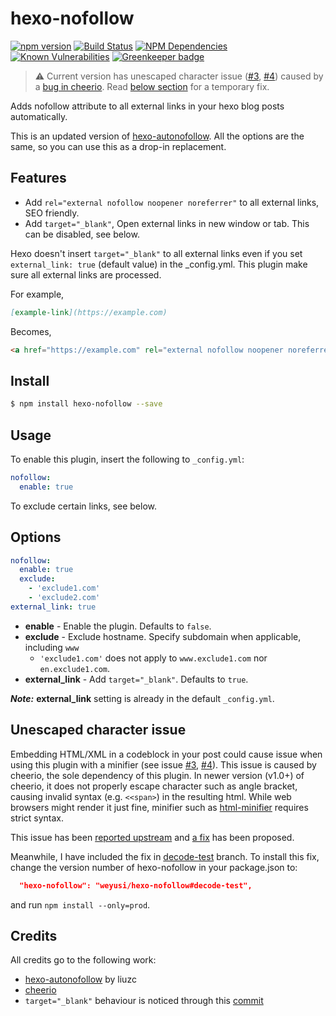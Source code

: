 # hexo-nofollow

[![npm version](https://badge.fury.io/js/hexo-nofollow.svg)](https://www.npmjs.com/package/hexo-nofollow)
[![Build Status](https://travis-ci.com/weyusi/hexo-nofollow.svg?branch=master)](https://travis-ci.com/weyusi/hexo-nofollow)
[![NPM Dependencies](https://david-dm.org/weyusi/hexo-nofollow.svg)](https://david-dm.org/weyusi/hexo-nofollow)
[![Known Vulnerabilities](https://snyk.io/test/npm/hexo-nofollow/badge.svg)](https://snyk.io/test/npm/hexo-nofollow)
[![Greenkeeper badge](https://badges.greenkeeper.io/weyusi/hexo-nofollow.svg)](https://greenkeeper.io/)

> :warning: Current version has unescaped character issue ([#3](https://github.com/weyusi/hexo-nofollow/issues/3), [#4](https://github.com/weyusi/hexo-nofollow/issues/4)) caused by a [bug in cheerio](https://github.com/cheeriojs/cheerio/issues/1198). Read [below section](#unescaped-character-issue) for a temporary fix.

Adds nofollow attribute to all external links in your hexo blog posts automatically.

This is an updated version of [hexo-autonofollow](https://www.npmjs.com/package/hexo-autonofollow). All the options are the same, so you can use this as a drop-in replacement.

## Features
* Add `rel="external nofollow noopener noreferrer"` to all external links, SEO friendly.
* Add `target="_blank"`, Open external links in new window or tab. This can be disabled, see below.

Hexo doesn't insert `target="_blank"` to all external links even if you set `external_link: true` (default value) in the _config.yml.
This plugin make sure all external links are processed.

For example,
```markdown
[example-link](https://example.com)
```
Becomes,
```html
<a href="https://example.com" rel="external nofollow noopener noreferrer" target="_blank">example-link</a>
```

## Install
``` bash
$ npm install hexo-nofollow --save
```

## Usage
To enable this plugin, insert the following to `_config.yml`:
``` yaml
nofollow:
  enable: true
```
To exclude certain links, see below.

## Options
```yaml
nofollow:
  enable: true
  exclude:
    - 'exclude1.com'
    - 'exclude2.com'
external_link: true
```

- **enable** - Enable the plugin. Defaults to `false`.
- **exclude** - Exclude hostname. Specify subdomain when applicable, including `www`
  - `'exclude1.com'` does not apply to `www.exclude1.com` nor `en.exclude1.com`.
- **external_link** - Add `target="_blank"`. Defaults to `true`.

***Note:*** **external_link** setting is already in the default `_config.yml`.

## Unescaped character issue

Embedding HTML/XML in a codeblock in your post could cause issue when using this plugin with a minifier (see issue [#3](https://github.com/weyusi/hexo-nofollow/issues/3), [#4](https://github.com/weyusi/hexo-nofollow/issues/4)). This issue is caused by cheerio, the sole dependency of this plugin. In newer version (v1.0+) of cheerio, it does not properly escape character such as angle bracket, causing invalid syntax (e.g. `<<span>`) in the resulting html. While web browsers might render it just fine, minifier such as [html-minifier](https://github.com/kangax/html-minifier) requires strict syntax.

This issue has been [reported upstream](https://github.com/cheeriojs/cheerio/issues/1198) and [a fix](https://github.com/cheeriojs/dom-serializer/pull/80) has been proposed.

Meanwhile, I have included the fix in [decode-test](https://github.com/weyusi/hexo-nofollow/tree/decode-test) branch. To install this fix, change the version number of hexo-nofollow in your package.json to:

```json
  "hexo-nofollow": "weyusi/hexo-nofollow#decode-test",
```

and run `npm install --only=prod`.

## Credits
All credits go to the following work:
- [hexo-autonofollow](https://github.com/weyusi/hexo-nofollow) by liuzc
- [cheerio](https://github.com/cheeriojs/cheerio)
- `target="_blank"` behaviour is noticed through this [commit](https://github.com/SukkaW/hexo-filter-nofollow/commit/6c5f49fb551237b42413c158b9294d58c4c8b221)
